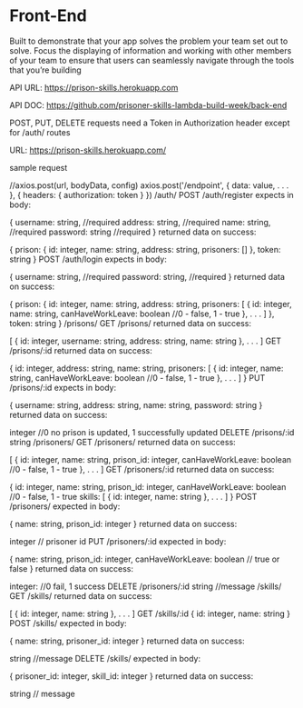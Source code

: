 # Front-End
Built to demonstrate that your app solves the problem your team set out to solve. Focus the displaying of information and working with other members of your team to ensure that users can seamlessly navigate through the tools that you’re building

API URL:
https://prison-skills.herokuapp.com

API DOC:
https://github.com/prisoner-skills-lambda-build-week/back-end

POST, PUT, DELETE requests need a Token in Authorization header except for /auth/ routes

URL: https://prison-skills.herokuapp.com/

sample request

//axios.post(url, bodyData, config)
axios.post('/endpoint', {
	data: value,
	.
	.
	.
}, {
	headers: {
		authorization: token
	}
})
/auth/
POST /auth/register
expects in body:

{
	username: string, //required
	address: string, //required
	name: string, //required
	password: string //required
}
returned data on success:

{
  prison: {
    id: integer,
    name: string,
    address: string,
    prisoners: []
  },
  token: string
}
POST /auth/login
expects in body:

{
	username: string, //required
	password: string, //required
}
returned data on success:

{
	prison: {
		id: integer,
		name: string,
		address: string,
		prisoners: [
			{
				id: integer,
				name: string,
				canHaveWorkLeave: boolean //0 - false, 1 - true
			},
			.
			.
			.
		]
	},
	token: string
}
/prisons/
GET /prisons/
returned data on success:

[
	{
		id: integer,
		username: string,
		address: string,
		name: string
	},
	.
	.
	.
]
GET /prisons/:id
returned data on success:

{
	id: integer,
	address: string,
	name: string,
	prisoners: [
		{
			id: integer,
			name: string,
			canHaveWorkLeave: boolean //0 - false, 1 - true
		},
		.
		.
		.
	]
}
PUT /prisons/:id
expects in body:

{
	username: string,
	address: string,
	name: string,
	password: string
}
returned data on success:

integer //0 no prison is updated, 1 successfully updated
DELETE /prisons/:id
string
/prisoners/
GET /prisoners/
returned data on success:

[
	{
		id: integer,
		name: string,
		prison_id: integer,
		canHaveWorkLeave: boolean //0 - false, 1 - true
	},
	.
	.
	.
]
GET /prisoners/:id
returned data on success:

{
	id: integer,
	name: string,
	prison_id: integer,
	canHaveWorkLeave: boolean //0 - false, 1 - true
	skills: [
		{
			id: integer,
			name: string
		},
		.
		.
		.
	]
}
POST /prisoners/
expected in body:

{
	name: string,
	prison_id: integer
}
returned data on success:

integer // prisoner id
PUT /prisoners/:id
expected in body:

{
	name: string,
	prison_id: integer,
	canHaveWorkLeave: boolean // true or false
}
returned data on success:

integer: //0 fail, 1 success
DELETE /prisoners/:id
string //message
/skills/
GET /skills/
returned data on success:

[
	{
		id: integer,
		name: string
	},
	.
	.
	.
]
GET /skills/:id
{
	id: integer,
	name: string
}
POST /skills/
expected in body:

{
	name: string,
	prisoner_id: integer
}
returned data on success:

string //message
DELETE /skills/
expected in body:

{
	prisoner_id: integer,
	skill_id: integer
}
returned data on success:

string // message
